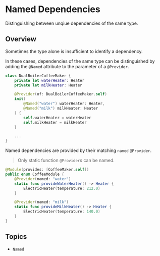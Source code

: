 #  Named Dependencies

Distinguishing between unqiue dependencies of the same type.

## Overview

Sometimes the type alone is insufficient to identify a dependency.

In these cases, dependencies of the same type can be distinguished by adding the `@Named` attribute to the parameter of a `@Provider`.

```swift
class DualBoilerCoffeeMaker {
    private let waterHeater: Heater
    private let milkHeater: Heater

    @Provider(of: DualBoilerCoffeeMaker.self)
    init(
        @Named("water") waterHeater: Heater,
        @Named("milk") milkHeater: Heater
    ) {
        self.waterHeater = waterHeater
        self.milkHeater = milkHeater
    }

    ...
}
```

Named dependencies are provided by their matching `named` `@Provider`.

> Only static function `@Provider`s can be named.

```swift
@Module(provides: [CoffeeMaker.self])
public enum CoffeeModule {
    @Provider(named: "water")
    static func provideWaterHeater() -> Heater {
        ElectricHeater(temperature: 212.0)
    }

    @Provider(named: "milk")
    static func provideMilkHeater() -> Heater {
        ElectricHeater(temperature: 140.0)
    }
}
```

## Topics

- ``Named``
